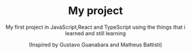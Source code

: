 <div align="center">
  <h1>My project</h1>
  
<p>My first project in JavaScript,React and TypeScript using the things that i learned and still learning</p>
<P>(Inspired by Gustavo Guanabara and Matheus Battisti)</P>
</div>
